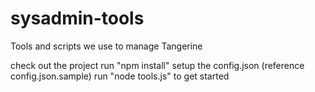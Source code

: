 # sysadmin-tools
Tools and scripts we use to manage Tangerine

check out the project
run "npm install"
setup the config.json (reference config.json.sample)
run "node tools.js" to get started
